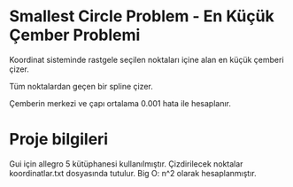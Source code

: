 # Smallest Circle Problem - En Küçük Çember Problemi
Koordinat sisteminde rastgele seçilen noktaları içine alan en küçük çemberi çizer.

Tüm noktalardan geçen bir spline çizer.

Çemberin merkezi ve çapı ortalama 0.001 hata ile hesaplanır.

# Proje bilgileri
Gui için allegro 5 kütüphanesi kullanılmıştır.
Çizdirilecek noktalar koordinatlar.txt dosyasında tutulur. 
Big O: n^2 olarak hesaplanmıştır.
